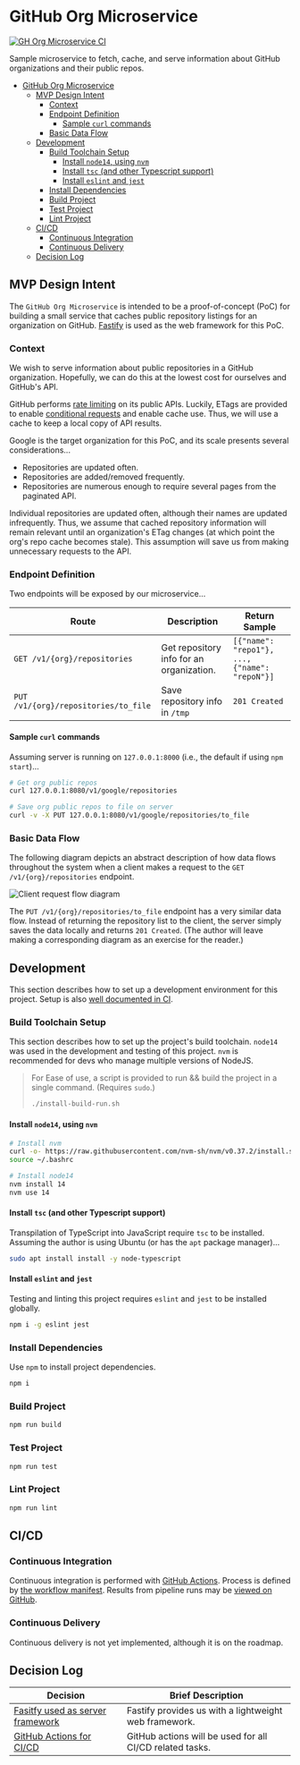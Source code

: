 # GitHub Org Microservice

[![GH Org Microservice CI](https://github.com/SpaceKatt/github-org-microservice/actions/workflows/ci.yml/badge.svg)](https://github.com/SpaceKatt/github-org-microservice/actions/workflows/ci.yml)

Sample microservice to fetch, cache, and serve information about GitHub organizations and their public repos.

- [GitHub Org Microservice](#github-org-microservice)
  - [MVP Design Intent](#mvp-design-intent)
    - [Context](#context)
    - [Endpoint Definition](#endpoint-definition)
      - [Sample `curl` commands](#sample-curl-commands)
    - [Basic Data Flow](#basic-data-flow)
  - [Development](#development)
    - [Build Toolchain Setup](#build-toolchain-setup)
      - [Install `node14`, using `nvm`](#install-node14-using-nvm)
      - [Install `tsc` (and other Typescript support)](#install-tsc-and-other-typescript-support)
      - [Install `eslint` and `jest`](#install-eslint-and-jest)
    - [Install Dependencies](#install-dependencies)
    - [Build Project](#build-project)
    - [Test Project](#test-project)
    - [Lint Project](#lint-project)
  - [CI/CD](#cicd)
    - [Continuous Integration](#continuous-integration)
    - [Continuous Delivery](#continuous-delivery)
  - [Decision Log](#decision-log)

## MVP Design Intent

The `GitHub Org Microservice` is intended to be a proof-of-concept (PoC) for building a small service that caches public repository listings for an organization on GitHub.
[Fastify](https://www.fastify.io/) is used as the web framework for this PoC.

### Context

We wish to serve information about public repositories in a GitHub organization. Hopefully, we can do this at the lowest cost for ourselves and GitHub's API.

GitHub performs [rate limiting](https://docs.github.com/en/rest/overview/resources-in-the-rest-api#rate-limiting) on its public APIs.
Luckily, ETags are provided to enable [conditional requests](https://docs.github.com/en/rest/overview/resources-in-the-rest-api#conditional-requests) and enable cache use. Thus, we will use a cache to keep a local copy of API results.

Google is the target organization for this PoC, and its scale presents several considerations...

-   Repositories are updated often.
-   Repositories are added/removed frequently.
-   Repositories are numerous enough to require several pages from the paginated API.

Individual repositories are updated often, although their names are updated infrequently.
Thus, we assume that cached repository information will remain relevant until an organization's ETag changes (at which point the org's repo cache becomes stale).
This assumption will save us from making unnecessary requests to the API.

### Endpoint Definition

Two endpoints will be exposed by our microservice...

| Route                                | Description                              | Return Sample                                 |
| ------------------------------------ | ---------------------------------------- | --------------------------------------------- |
| `GET /v1/{org}/repositories`         | Get repository info for an organization. | `[{"name": "repo1"}, ..., {"name": "repoN"}]` |
| `PUT /v1/{org}/repositories/to_file` | Save repository info in `/tmp`           | `201 Created`                                 |

#### Sample `curl` commands

Assuming server is running on `127.0.0.1:8000` (i.e., the default if using `npm start`)...

```bash
# Get org public repos
curl 127.0.0.1:8080/v1/google/repositories

# Save org public repos to file on server
curl -v -X PUT 127.0.0.1:8080/v1/google/repositories/to_file
```

### Basic Data Flow

The following diagram depicts an abstract description of how data flows throughout the system when a client makes a request to the `GET /v1/{org}/repositories` endpoint.

![Client request flow diagram](docs/diagrams/out/user-data-flow.png)

The `PUT /v1/{org}/repositories/to_file` endpoint has a very similar data flow. Instead of returning the repository list to the client, the server simply saves the data locally and returns `201 Created`. (The author will leave making a corresponding diagram as an exercise for the reader.)

## Development

This section describes how to set up a development environment for this project.
Setup is also [well documented in CI](https://github.com/SpaceKatt/github-org-microservice/actions/workflows/ci.yml).

### Build Toolchain Setup

This section describes how to set up the project's build toolchain.
`node14` was used in the development and testing of this project.
`nvm` is recommended for devs who manage multiple versions of NodeJS.

> For Ease of use, a script is provided to run && build the project in a single command. (Requires `sudo`.)
>
> ```bash
> ./install-build-run.sh
> ```

#### Install `node14`, using `nvm`

```bash
# Install nvm
curl -o- https://raw.githubusercontent.com/nvm-sh/nvm/v0.37.2/install.sh | bash
source ~/.bashrc

# Install node14
nvm install 14
nvm use 14
```

#### Install `tsc` (and other Typescript support)

Transpilation of TypeScript into JavaScript require `tsc` to be installed.
Assuming the author is using Ubuntu (or has the `apt` package manager)...

```bash
sudo apt install install -y node-typescript
```

#### Install `eslint` and `jest`

Testing and linting this project requires `eslint` and `jest` to be installed globally.

```bash
npm i -g eslint jest
```

### Install Dependencies

Use `npm` to install project dependencies.

```bash
npm i
```

### Build Project

```bash
npm run build
```

### Test Project

```bash
npm run test
```

### Lint Project

```bash
npm run lint
```

## CI/CD

### Continuous Integration

Continuous integration is performed with [GitHub Actions](https://github.com/features/actions).
Process is defined by [the workflow manifest](./.github/workflows/ci.yml).
Results from pipeline runs may be [viewed on GitHub](https://github.com/SpaceKatt/github-org-microservice/actions/workflows/ci.yml).

### Continuous Delivery

Continuous delivery is not yet implemented, although it is on the roadmap.

## Decision Log

| Decision                                                     | Brief Description                                        |
| ------------------------------------------------------------ | -------------------------------------------------------- |
| [Fasitfy used as server framework](docs/adr/0001-fastify.md) | Fastify provides us with a lightweight web framework.    |
| [GitHub Actions for CI/CD](docs/adr/0002-github-actions.md)  | GitHub actions will be used for all CI/CD related tasks. |
